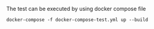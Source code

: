 The test can be executed by using docker compose file  

```html
docker-compose -f docker-compose-test.yml up --build
```
